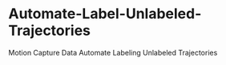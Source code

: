 # Automate-Label-Unlabeled-Trajectories
Motion Capture Data Automate Labeling Unlabeled Trajectories
